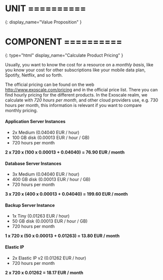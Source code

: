 # UNIT ==========
{:
  display_name="Value Proposition"
}

# COMPONENT ==========
{:
  type="html"
  display_name="Calculate Product Pricing"
}

Usually, you want to know the cost for a resource on a *monthly basis*, like you know your cost for other subscriptions like your mobile data plan, Spotify, Netflix, and so forth.

The official pricing can be found on the web <http://www.exoscale.com/pricing> and in the official price list. There you can find hourly pricing for the different products. In the Exoscale realm, we calculate with *720 hours per month*, and other cloud providers use, e.g. 730 hours per month, this information is relevant if you want to compare monthly pricing.

#### Application Server Instances

* 2x Medium (0.04040 EUR / hour)
* 100 GB disk (0.00013 EUR / hour / GB)
* 720 hours per month

**2 x 720 x (100 x 0.00013 + 0.04040) = 76.90 EUR / month**

#### Database Server Instances

* 3x Medium (0.04040 EUR / hour)
* 400 GB disk (0.00013 EUR / hour / GB)
* 720 hours per month

**3 x 720 x (400 x 0.00013 + 0.04040) = 199.60 EUR / month**

#### Backup Server Instance

* 1x Tiny (0.01263 EUR / hour)
* 50 GB disk (0.00013 EUR / hour / GB)
* 720 hours per month

**1 x 720 x (50 x 0.00013 + 0.01263) = 13.80 EUR / month**

#### Elastic IP

* 2x Elastic IP v2 (0.01262 EUR / hour)
* 720 hours per month

**2 x 720 x 0.01262 = 18.17 EUR / month**
